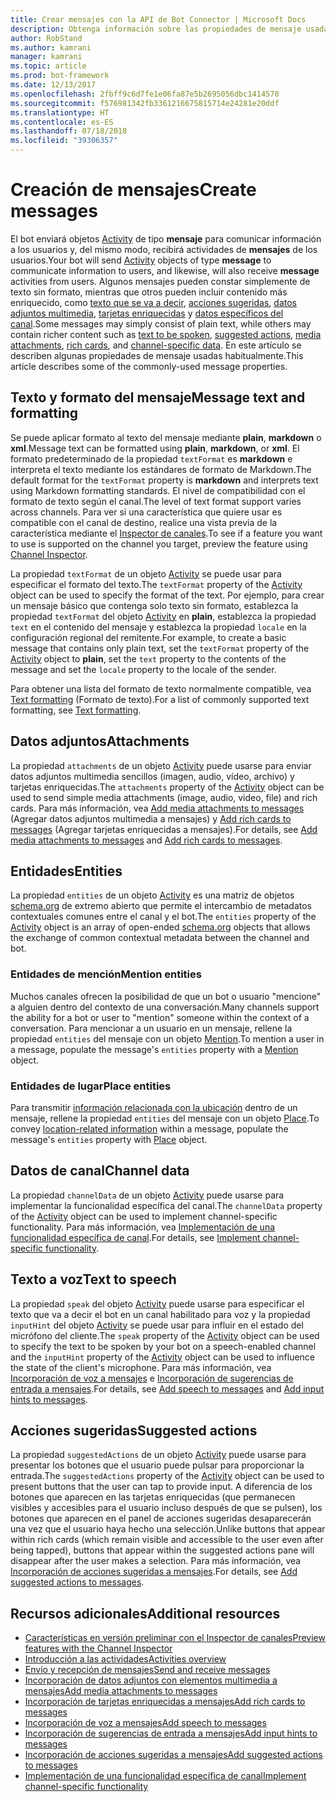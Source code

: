 ```yaml
---
title: Crear mensajes con la API de Bot Connector | Microsoft Docs
description: Obtenga información sobre las propiedades de mensaje usadas habitualmente en la API de Bot Connector.
author: RobStand
ms.author: kamrani
manager: kamrani
ms.topic: article
ms.prod: bot-framework
ms.date: 12/13/2017
ms.openlocfilehash: 2fbff9c6d7fe1e06fa87e5b2695056dbc1414570
ms.sourcegitcommit: f576981342fb3361216675815714e24281e20ddf
ms.translationtype: HT
ms.contentlocale: es-ES
ms.lasthandoff: 07/18/2018
ms.locfileid: "39306357"
---
```

# <a name="create-messages"></a><span data-ttu-id="b8601-103">Creación de mensajes</span><span class="sxs-lookup"><span data-stu-id="b8601-103">Create messages</span></span>

<span data-ttu-id="b8601-104">El bot enviará objetos [Activity][Activity] de tipo **mensaje** para comunicar información a los usuarios y, del mismo modo, recibirá actividades de **mensajes** de los usuarios.</span><span class="sxs-lookup"><span data-stu-id="b8601-104">Your bot will send [Activity][Activity] objects of type **message** to communicate information to users, and likewise, will also receive **message** activities from users.</span></span> <span data-ttu-id="b8601-105">Algunos mensajes pueden constar simplemente de texto sin formato, mientras que otros pueden incluir contenido más enriquecido, como [texto que se va a decir](bot-framework-rest-connector-text-to-speech.md), [acciones sugeridas](bot-framework-rest-connector-add-suggested-actions.md), [datos adjuntos multimedia](bot-framework-rest-connector-add-media-attachments.md), [tarjetas enriquecidas](bot-framework-rest-connector-add-rich-cards.md) y [datos específicos del canal](bot-framework-rest-connector-channeldata.md).</span><span class="sxs-lookup"><span data-stu-id="b8601-105">Some messages may simply consist of plain text, while others may contain richer content such as [text to be spoken](bot-framework-rest-connector-text-to-speech.md), [suggested actions](bot-framework-rest-connector-add-suggested-actions.md), [media attachments](bot-framework-rest-connector-add-media-attachments.md), [rich cards](bot-framework-rest-connector-add-rich-cards.md), and [channel-specific data](bot-framework-rest-connector-channeldata.md).</span></span> <span data-ttu-id="b8601-106">En este artículo se describen algunas propiedades de mensaje usadas habitualmente.</span><span class="sxs-lookup"><span data-stu-id="b8601-106">This article describes some of the commonly-used message properties.</span></span>

## <a name="message-text-and-formatting"></a><span data-ttu-id="b8601-107">Texto y formato del mensaje</span><span class="sxs-lookup"><span data-stu-id="b8601-107">Message text and formatting</span></span>

<span data-ttu-id="b8601-108">Se puede aplicar formato al texto del mensaje mediante **plain**, **markdown** o **xml**.</span><span class="sxs-lookup"><span data-stu-id="b8601-108">Message text can be formatted using **plain**, **markdown**, or **xml**.</span></span> <span data-ttu-id="b8601-109">El formato predeterminado de la propiedad `textFormat` es **markdown** e interpreta el texto mediante los estándares de formato de Markdown.</span><span class="sxs-lookup"><span data-stu-id="b8601-109">The default format for the `textFormat` property is **markdown** and interprets text using Markdown formatting standards.</span></span> <span data-ttu-id="b8601-110">El nivel de compatibilidad con el formato de texto según el canal.</span><span class="sxs-lookup"><span data-stu-id="b8601-110">The level of text format support varies across channels.</span></span> <span data-ttu-id="b8601-111">Para ver si una característica que quiere usar es compatible con el canal de destino, realice una vista previa de la característica mediante el [Inspector de canales][ChannelInspector].</span><span class="sxs-lookup"><span data-stu-id="b8601-111">To see if a feature you want to use is supported on the channel you target, preview the feature using [Channel Inspector][ChannelInspector].</span></span> 

<span data-ttu-id="b8601-112">La propiedad `textFormat` de un objeto [Activity][Activity] se puede usar para especificar el formato del texto.</span><span class="sxs-lookup"><span data-stu-id="b8601-112">The `textFormat` property of the [Activity][Activity] object can be used to specify the format of the text.</span></span> <span data-ttu-id="b8601-113">Por ejemplo, para crear un mensaje básico que contenga solo texto sin formato, establezca la propiedad `textFormat` del objeto [Activity][Activity] en **plain**, establezca la propiedad `text` en el contenido del mensaje y establezca la propiedad `locale` en la configuración regional del remitente.</span><span class="sxs-lookup"><span data-stu-id="b8601-113">For example, to create a basic message that contains only plain text, set the `textFormat` property of the [Activity][Activity] object to **plain**, set the `text` property to the contents of the message and set the `locale` property to the locale of the sender.</span></span> 

<span data-ttu-id="b8601-114">Para obtener una lista del formato de texto normalmente compatible, vea [Text formatting](../bot-service-channel-inspector.md#text-formatting) (Formato de texto).</span><span class="sxs-lookup"><span data-stu-id="b8601-114">For a list of commonly supported text formatting, see [Text formatting](../bot-service-channel-inspector.md#text-formatting).</span></span>

## <a name="attachments"></a><span data-ttu-id="b8601-115">Datos adjuntos</span><span class="sxs-lookup"><span data-stu-id="b8601-115">Attachments</span></span>

<span data-ttu-id="b8601-116">La propiedad `attachments` de un objeto [Activity][Activity] puede usarse para enviar datos adjuntos multimedia sencillos (imagen, audio, vídeo, archivo) y tarjetas enriquecidas.</span><span class="sxs-lookup"><span data-stu-id="b8601-116">The `attachments` property of the [Activity][Activity] object can be used to send simple media attachments (image, audio, video, file) and rich cards.</span></span> <span data-ttu-id="b8601-117">Para más información, vea [Add media attachments to messages](bot-framework-rest-connector-add-media-attachments.md) (Agregar datos adjuntos multimedia a mensajes) y [Add rich cards to messages](bot-framework-rest-connector-add-rich-cards.md) (Agregar tarjetas enriquecidas a mensajes).</span><span class="sxs-lookup"><span data-stu-id="b8601-117">For details, see [Add media attachments to messages](bot-framework-rest-connector-add-media-attachments.md) and [Add rich cards to messages](bot-framework-rest-connector-add-rich-cards.md).</span></span>

## <a name="entities"></a><span data-ttu-id="b8601-118">Entidades</span><span class="sxs-lookup"><span data-stu-id="b8601-118">Entities</span></span>

<span data-ttu-id="b8601-119">La propiedad `entities` de un objeto [Activity][Activity] es una matriz de objetos <a href="http://schema.org/" target="_blank">schema.org</a> de extremo abierto que permite el intercambio de metadatos contextuales comunes entre el canal y el bot.</span><span class="sxs-lookup"><span data-stu-id="b8601-119">The `entities` property of the [Activity][Activity] object is an array of open-ended <a href="http://schema.org/" target="_blank">schema.org</a> objects that allows the exchange of common contextual metadata between the channel and bot.</span></span>

### <a name="mention-entities"></a><span data-ttu-id="b8601-120">Entidades de mención</span><span class="sxs-lookup"><span data-stu-id="b8601-120">Mention entities</span></span>

<span data-ttu-id="b8601-121">Muchos canales ofrecen la posibilidad de que un bot o usuario "mencione" a alguien dentro del contexto de una conversación.</span><span class="sxs-lookup"><span data-stu-id="b8601-121">Many channels support the ability for a bot or user to "mention" someone within the context of a conversation.</span></span> <span data-ttu-id="b8601-122">Para mencionar a un usuario en un mensaje, rellene la propiedad `entities` del mensaje con un objeto [Mention][Mention].</span><span class="sxs-lookup"><span data-stu-id="b8601-122">To mention a user in a message, populate the message's `entities` property with a [Mention][Mention] object.</span></span> 

### <a name="place-entities"></a><span data-ttu-id="b8601-123">Entidades de lugar</span><span class="sxs-lookup"><span data-stu-id="b8601-123">Place entities</span></span>

<span data-ttu-id="b8601-124">Para transmitir <a href="https://schema.org/Place" target="_blank">información relacionada con la ubicación</a> dentro de un mensaje, rellene la propiedad `entities` del mensaje con un objeto [Place][Place].</span><span class="sxs-lookup"><span data-stu-id="b8601-124">To convey <a href="https://schema.org/Place" target="_blank">location-related information</a> within a message, populate the message's `entities` property with [Place][Place] object.</span></span> 

## <a name="channel-data"></a><span data-ttu-id="b8601-125">Datos de canal</span><span class="sxs-lookup"><span data-stu-id="b8601-125">Channel data</span></span>

<span data-ttu-id="b8601-126">La propiedad `channelData` de un objeto [Activity][Activity] puede usarse para implementar la funcionalidad específica del canal.</span><span class="sxs-lookup"><span data-stu-id="b8601-126">The `channelData` property of the [Activity][Activity] object can be used to implement channel-specific functionality.</span></span> <span data-ttu-id="b8601-127">Para más información, vea [Implementación de una funcionalidad específica de canal](bot-framework-rest-connector-channeldata.md).</span><span class="sxs-lookup"><span data-stu-id="b8601-127">For details, see [Implement channel-specific functionality](bot-framework-rest-connector-channeldata.md).</span></span>

## <a name="text-to-speech"></a><span data-ttu-id="b8601-128">Texto a voz</span><span class="sxs-lookup"><span data-stu-id="b8601-128">Text to speech</span></span>

<span data-ttu-id="b8601-129">La propiedad `speak` del objeto [Activity][Activity] puede usarse para especificar el texto que va a decir el bot en un canal habilitado para voz y la propiedad `inputHint` del objeto [Activity][Activity] se puede usar para influir en el estado del micrófono del cliente.</span><span class="sxs-lookup"><span data-stu-id="b8601-129">The `speak` property of the [Activity][Activity] object can be used to specify the text to be spoken by your bot on a speech-enabled channel and the `inputHint` property of the [Activity][Activity] object can be used to influence the state of the client's microphone.</span></span> <span data-ttu-id="b8601-130">Para más información, vea [Incorporación de voz a mensajes](bot-framework-rest-connector-text-to-speech.md) e [Incorporación de sugerencias de entrada a mensajes](bot-framework-rest-connector-add-input-hints.md).</span><span class="sxs-lookup"><span data-stu-id="b8601-130">For details, see [Add speech to messages](bot-framework-rest-connector-text-to-speech.md) and [Add input hints to messages](bot-framework-rest-connector-add-input-hints.md).</span></span>

## <a name="suggested-actions"></a><span data-ttu-id="b8601-131">Acciones sugeridas</span><span class="sxs-lookup"><span data-stu-id="b8601-131">Suggested actions</span></span>

<span data-ttu-id="b8601-132">La propiedad `suggestedActions` de un objeto [Activity][Activity] puede usarse para presentar los botones que el usuario puede pulsar para proporcionar la entrada.</span><span class="sxs-lookup"><span data-stu-id="b8601-132">The `suggestedActions` property of the [Activity][Activity] object can be used to present buttons that the user can tap to provide input.</span></span> <span data-ttu-id="b8601-133">A diferencia de los botones que aparecen en las tarjetas enriquecidas (que permanecen visibles y accesibles para el usuario incluso después de que se pulsen), los botones que aparecen en el panel de acciones sugeridas desaparecerán una vez que el usuario haya hecho una selección.</span><span class="sxs-lookup"><span data-stu-id="b8601-133">Unlike buttons that appear within rich cards (which remain visible and accessible to the user even after being tapped), buttons that appear within the suggested actions pane will disappear after the user makes a selection.</span></span> <span data-ttu-id="b8601-134">Para más información, vea [Incorporación de acciones sugeridas a mensajes](bot-framework-rest-connector-add-suggested-actions.md).</span><span class="sxs-lookup"><span data-stu-id="b8601-134">For details, see [Add suggested actions to messages](bot-framework-rest-connector-add-suggested-actions.md).</span></span>

## <a name="additional-resources"></a><span data-ttu-id="b8601-135">Recursos adicionales</span><span class="sxs-lookup"><span data-stu-id="b8601-135">Additional resources</span></span>

- <span data-ttu-id="b8601-136">[Características en versión preliminar con el Inspector de canales][ChannelInspector]</span><span class="sxs-lookup"><span data-stu-id="b8601-136">[Preview features with the Channel Inspector][ChannelInspector]</span></span>
- [<span data-ttu-id="b8601-137">Introducción a las actividades</span><span class="sxs-lookup"><span data-stu-id="b8601-137">Activities overview</span></span>](bot-framework-rest-connector-activities.md)
- [<span data-ttu-id="b8601-138">Envío y recepción de mensajes</span><span class="sxs-lookup"><span data-stu-id="b8601-138">Send and receive messages</span></span>](bot-framework-rest-connector-send-and-receive-messages.md)
- [<span data-ttu-id="b8601-139">Incorporación de datos adjuntos con elementos multimedia a mensajes</span><span class="sxs-lookup"><span data-stu-id="b8601-139">Add media attachments to messages</span></span>](bot-framework-rest-connector-add-media-attachments.md)
- [<span data-ttu-id="b8601-140">Incorporación de tarjetas enriquecidas a mensajes</span><span class="sxs-lookup"><span data-stu-id="b8601-140">Add rich cards to messages</span></span>](bot-framework-rest-connector-add-rich-cards.md)
- [<span data-ttu-id="b8601-141">Incorporación de voz a mensajes</span><span class="sxs-lookup"><span data-stu-id="b8601-141">Add speech to messages</span></span>](bot-framework-rest-connector-text-to-speech.md)
- [<span data-ttu-id="b8601-142">Incorporación de sugerencias de entrada a mensajes</span><span class="sxs-lookup"><span data-stu-id="b8601-142">Add input hints to messages</span></span>](bot-framework-rest-connector-add-input-hints.md)
- [<span data-ttu-id="b8601-143">Incorporación de acciones sugeridas a mensajes</span><span class="sxs-lookup"><span data-stu-id="b8601-143">Add suggested actions to messages</span></span>](bot-framework-rest-connector-add-suggested-actions.md)
- [<span data-ttu-id="b8601-144">Implementación de una funcionalidad específica de canal</span><span class="sxs-lookup"><span data-stu-id="b8601-144">Implement channel-specific functionality</span></span>](bot-framework-rest-connector-channeldata.md)

[Mention]: bot-framework-rest-connector-api-reference.md#mention-object
[Place]: bot-framework-rest-connector-api-reference.md#place-object
[Activity]: bot-framework-rest-connector-api-reference.md#activity-object
[ChannelInspector]: ../bot-service-channel-inspector.md
[textFormating]: ../bot-service-channel-inspector.md#text-formatting
